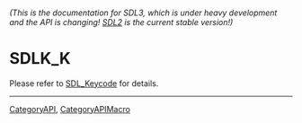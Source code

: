 ###### (This is the documentation for SDL3, which is under heavy development and the API is changing! [SDL2](https://wiki.libsdl.org/SDL2/) is the current stable version!)
# SDLK_K

Please refer to [SDL_Keycode](SDL_Keycode) for details.

----
[CategoryAPI](CategoryAPI), [CategoryAPIMacro](CategoryAPIMacro)

